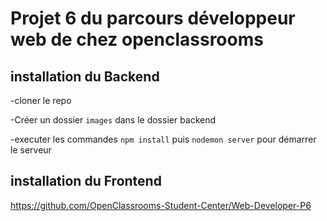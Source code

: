 # Projet 6 du parcours développeur web de chez openclassrooms

## installation du Backend

-cloner le repo

-Créer un dossier `images` dans le dossier backend

-executer les commandes `npm install` puis `nodemon server` pour démarrer le serveur

## installation du Frontend

https://github.com/OpenClassrooms-Student-Center/Web-Developer-P6

